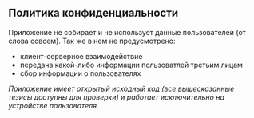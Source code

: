## Политика конфиденциальности

Приложение не собирает и не использует данные пользователей (от слова совсем). Так же в нем не предусмотрено:

- клиент-серверное взаимодействие
- передача какой-либо информации пользоватлей третьим лицам
- сбор информации о пользователях

*Приложение имеет открытый исходный код (все вышесказанные тезисы доступны для проверки) и работает исключительно на устройстве пользователя.*
